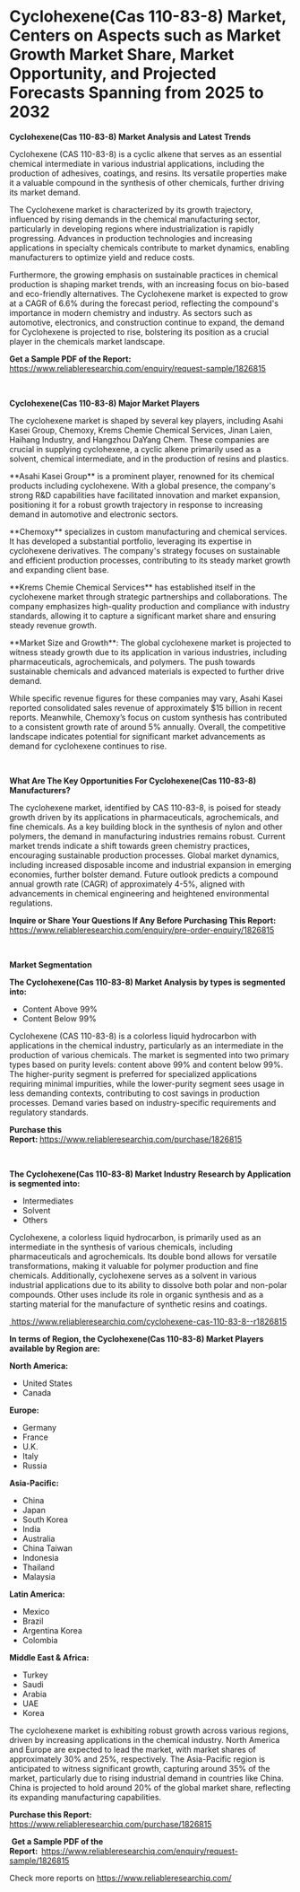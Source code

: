 <p><h1>Cyclohexene(Cas 110-83-8) Market, Centers on Aspects such as Market Growth Market Share, Market Opportunity, and Projected Forecasts Spanning from 2025 to 2032</h1></p><p><strong>Cyclohexene(Cas 110-83-8) Market Analysis and Latest Trends</strong></p>
<p><p>Cyclohexene (CAS 110-83-8) is a cyclic alkene that serves as an essential chemical intermediate in various industrial applications, including the production of adhesives, coatings, and resins. Its versatile properties make it a valuable compound in the synthesis of other chemicals, further driving its market demand. </p><p>The Cyclohexene market is characterized by its growth trajectory, influenced by rising demands in the chemical manufacturing sector, particularly in developing regions where industrialization is rapidly progressing. Advances in production technologies and increasing applications in specialty chemicals contribute to market dynamics, enabling manufacturers to optimize yield and reduce costs. </p><p>Furthermore, the growing emphasis on sustainable practices in chemical production is shaping market trends, with an increasing focus on bio-based and eco-friendly alternatives. The Cyclohexene market is expected to grow at a CAGR of 6.6% during the forecast period, reflecting the compound's importance in modern chemistry and industry. As sectors such as automotive, electronics, and construction continue to expand, the demand for Cyclohexene is projected to rise, bolstering its position as a crucial player in the chemicals market landscape.</p></p>
<p><strong>Get a Sample PDF of the Report:&nbsp;</strong> <a href="https://www.reliableresearchiq.com/enquiry/request-sample/1826815?utm_campaign=104&utm_medium=2&utm_source=Github&utm_content=ia&utm_term=03022025&utm_id=cyclohexenecas-110-83-8">https://www.reliableresearchiq.com/enquiry/request-sample/1826815</a></p>
<p>&nbsp;</p>
<p><strong>Cyclohexene(Cas 110-83-8) Major Market Players</strong></p>
<p><p>The cyclohexene market is shaped by several key players, including Asahi Kasei Group, Chemoxy, Krems Chemie Chemical Services, Jinan Laien, Haihang Industry, and Hangzhou DaYang Chem. These companies are crucial in supplying cyclohexene, a cyclic alkene primarily used as a solvent, chemical intermediate, and in the production of resins and plastics.</p><p>**Asahi Kasei Group** is a prominent player, renowned for its chemical products including cyclohexene. With a global presence, the company's strong R&D capabilities have facilitated innovation and market expansion, positioning it for a robust growth trajectory in response to increasing demand in automotive and electronic sectors.</p><p>**Chemoxy** specializes in custom manufacturing and chemical services. It has developed a substantial portfolio, leveraging its expertise in cyclohexene derivatives. The company's strategy focuses on sustainable and efficient production processes, contributing to its steady market growth and expanding client base.</p><p>**Krems Chemie Chemical Services** has established itself in the cyclohexene market through strategic partnerships and collaborations. The company emphasizes high-quality production and compliance with industry standards, allowing it to capture a significant market share and ensuring steady revenue growth.</p><p>**Market Size and Growth**: The global cyclohexene market is projected to witness steady growth due to its application in various industries, including pharmaceuticals, agrochemicals, and polymers. The push towards sustainable chemicals and advanced materials is expected to further drive demand.</p><p>While specific revenue figures for these companies may vary, Asahi Kasei reported consolidated sales revenue of approximately $15 billion in recent reports. Meanwhile, Chemoxy’s focus on custom synthesis has contributed to a consistent growth rate of around 5% annually. Overall, the competitive landscape indicates potential for significant market advancements as demand for cyclohexene continues to rise.</p></p>
<p>&nbsp;</p>
<p><strong>What Are The Key Opportunities For Cyclohexene(Cas 110-83-8) Manufacturers?</strong></p>
<p><p>The cyclohexene market, identified by CAS 110-83-8, is poised for steady growth driven by its applications in pharmaceuticals, agrochemicals, and fine chemicals. As a key building block in the synthesis of nylon and other polymers, the demand in manufacturing industries remains robust. Current market trends indicate a shift towards green chemistry practices, encouraging sustainable production processes. Global market dynamics, including increased disposable income and industrial expansion in emerging economies, further bolster demand. Future outlook predicts a compound annual growth rate (CAGR) of approximately 4-5%, aligned with advancements in chemical engineering and heightened environmental regulations.</p></p>
<p><strong>Inquire or Share Your Questions If Any Before Purchasing This Report:</strong> <a href="https://www.reliableresearchiq.com/enquiry/pre-order-enquiry/1826815?utm_campaign=104&utm_medium=2&utm_source=Github&utm_content=ia&utm_term=03022025&utm_id=cyclohexenecas-110-83-8">https://www.reliableresearchiq.com/enquiry/pre-order-enquiry/1826815</a></p>
<p>&nbsp;</p>
<p><strong>Market Segmentation</strong></p>
<p><strong>The Cyclohexene(Cas 110-83-8) Market Analysis by types is segmented into:</strong></p>
<p><ul><li>Content Above 99%</li><li>Content Below 99%</li></ul></p>
<p><p>Cyclohexene (CAS 110-83-8) is a colorless liquid hydrocarbon with applications in the chemical industry, particularly as an intermediate in the production of various chemicals. The market is segmented into two primary types based on purity levels: content above 99% and content below 99%. The higher-purity segment is preferred for specialized applications requiring minimal impurities, while the lower-purity segment sees usage in less demanding contexts, contributing to cost savings in production processes. Demand varies based on industry-specific requirements and regulatory standards.</p></p>
<p><strong>Purchase this Report:&nbsp;</strong><a href="https://www.reliableresearchiq.com/purchase/1826815?utm_campaign=104&utm_medium=2&utm_source=Github&utm_content=ia&utm_term=03022025&utm_id=cyclohexenecas-110-83-8">https://www.reliableresearchiq.com/purchase/1826815</a></p>
<p>&nbsp;</p>
<p><strong>The Cyclohexene(Cas 110-83-8) Market Industry Research by Application is segmented into:</strong></p>
<p><ul><li>Intermediates</li><li>Solvent</li><li>Others</li></ul></p>
<p><p>Cyclohexene, a colorless liquid hydrocarbon, is primarily used as an intermediate in the synthesis of various chemicals, including pharmaceuticals and agrochemicals. Its double bond allows for versatile transformations, making it valuable for polymer production and fine chemicals. Additionally, cyclohexene serves as a solvent in various industrial applications due to its ability to dissolve both polar and non-polar compounds. Other uses include its role in organic synthesis and as a starting material for the manufacture of synthetic resins and coatings.</p></p>
<p><a href="https://www.reliableresearchiq.com/cyclohexene-cas-110-83-8--r1826815?utm_campaign=104&utm_medium=2&utm_source=Github&utm_content=ia&utm_term=03022025&utm_id=cyclohexenecas-110-83-8">&nbsp;https://www.reliableresearchiq.com/cyclohexene-cas-110-83-8--r1826815</a></p>
<p><strong>In terms of Region, the Cyclohexene(Cas 110-83-8) Market Players available by Region are:</strong></p>
<p>
    <p> <strong> North America: </strong>
        <ul>
            <li>United States</li>
            <li>Canada</li>
        </ul>
        </p> 
    <p> <strong> Europe: </strong>
        <ul>
            <li>Germany</li>
            <li>France</li>
            <li>U.K.</li>
            <li>Italy</li>
            <li>Russia</li>
        </ul>
        </p> 
    <p> <strong> Asia-Pacific: </strong>
        <ul>
            <li>China</li>
            <li>Japan</li>
            <li>South Korea</li>
            <li>India</li>
            <li>Australia</li>
            <li>China Taiwan</li>
            <li>Indonesia</li>
            <li>Thailand</li>
            <li>Malaysia</li>
        </ul>
        </p> 
    <p> <strong> Latin America: </strong>
        <ul>
            <li>Mexico</li>
            <li>Brazil</li>
            <li>Argentina Korea</li>
            <li>Colombia</li>
        </ul>
        </p> 
    <p> <strong> Middle East & Africa: </strong>
        <ul>
            <li>Turkey</li>
            <li>Saudi</li>
            <li>Arabia</li>
            <li>UAE</li>
            <li>Korea</li>
        </ul>
    </p>
    </p>
<p><p>The cyclohexene market is exhibiting robust growth across various regions, driven by increasing applications in the chemical industry. North America and Europe are expected to lead the market, with market shares of approximately 30% and 25%, respectively. The Asia-Pacific region is anticipated to witness significant growth, capturing around 35% of the market, particularly due to rising industrial demand in countries like China. China is projected to hold around 20% of the global market share, reflecting its expanding manufacturing capabilities.</p></p>
<p><strong>Purchase this Report: </strong><a href="https://www.reliableresearchiq.com/purchase/1826815?utm_campaign=104&utm_medium=2&utm_source=Github&utm_content=ia&utm_term=03022025&utm_id=cyclohexenecas-110-83-8">https://www.reliableresearchiq.com/purchase/1826815</a></p>
<p>&nbsp;<strong>Get a Sample PDF of the Report:&nbsp;&nbsp;</strong><a href="https://www.reliableresearchiq.com/enquiry/request-sample/1826815?utm_campaign=104&utm_medium=2&utm_source=Github&utm_content=ia&utm_term=03022025&utm_id=cyclohexenecas-110-83-8">https://www.reliableresearchiq.com/enquiry/request-sample/1826815</a></p>
<p><strong></strong></p>
<p>Check more reports on <a href="https://www.reliableresearchiq.com/?utm_campaign=104&utm_medium=2&utm_source=Github&utm_content=ia&utm_term=03022025&utm_id=cyclohexenecas-110-83-8">https://www.reliableresearchiq.com/</a></p>